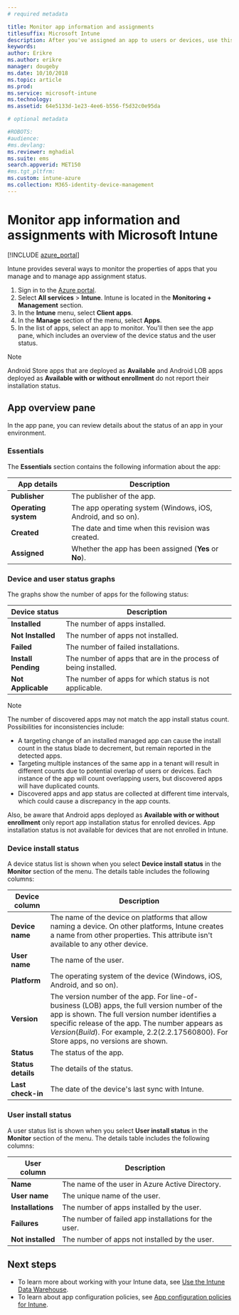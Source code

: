 ```yaml
---
# required metadata

title: Monitor app information and assignments
titlesuffix: Microsoft Intune
description: After you've assigned an app to users or devices, use this information to help you monitor the app's status.
keywords:
author: Erikre
ms.author: erikre
manager: dougeby
ms.date: 10/10/2018
ms.topic: article
ms.prod:
ms.service: microsoft-intune
ms.technology:
ms.assetid: 64e5133d-1e23-4ee6-b556-f5d32c0e95da

# optional metadata

#ROBOTS:
#audience:
#ms.devlang:
ms.reviewer: mghadial
ms.suite: ems
search.appverid: MET150
#ms.tgt_pltfrm:
ms.custom: intune-azure
ms.collection: M365-identity-device-management
---
```


# Monitor app information and assignments with Microsoft Intune

[!INCLUDE [azure_portal](./includes/azure_portal.md)]

Intune provides several ways to monitor the properties of apps that you manage and to manage app assignment status.

1. Sign in to the [Azure portal](https://portal.azure.com).
2. Select **All services** > **Intune**. Intune is located in the **Monitoring + Management** section.
3. In the **Intune** menu, select **Client apps**.
4. In the **Manage** section of the menu, select **Apps**.
5. In the list of apps, select an app to monitor. You'll then see the app pane, which includes an overview of the device status and the user status.

> [!NOTE]
> Android Store apps that are deployed as **Available** and Android LOB apps deployed as **Available with or without enrollment** do not report their installation status.

## App overview pane

In the app pane, you can review details about the status of an app in your environment.

### Essentials
The **Essentials** section contains the following information about the app:

 | **App details**            | **Description**                                                      |
|------------------------|------------------------------------------------------------------|
| **Publisher**          | The publisher of the app.                                            |
| **Operating system**   | The app operating system (Windows, iOS, Android, and so on). |
| **Created**             | The date and time when this revision was created.                         |
| **Assigned**           | Whether the app has been assigned (**Yes** or **No**).                  |

### Device and user status graphs
The graphs show the number of apps for the following status:

| **Device status**       | **Description**                                       |
|-----------------------|-------------------------------------------------------|
| **Installed**         | The number of apps installed.                         |
| **Not Installed**     | The number of apps not installed.                     |
| **Failed**            | The number of failed installations.                   |
| **Install Pending**   | The number of apps that are in the process of being installed. |
| **Not Applicable**           | The number of apps for which status is not applicable.            |

> [!NOTE]
> The number of discovered apps may not match the app install status count. Possibilities for inconsistencies include:
>    - A targeting change of an installed managed app can cause the install count in the status blade to decrement, but remain reported in the detected apps.
>    - Targeting multiple instances of the same app in a tenant will result in different counts due to potential overlap of users or devices. Each instance of the app will count overlapping users, but discovered apps will have duplicated counts.
>    - Discovered apps and app status are collected at different time intervals, which could cause a discrepancy in the app counts.
> 
> Also, be aware that Android apps deployed as **Available with or without enrollment** only report app installation status for enrolled devices. App installation status is not available for devices that are not enrolled in Intune.

### Device install status

A device status list is shown when you select **Device install status** in the **Monitor** section of the menu. The details table includes the following columns:

| **Device column**      | **Description**                                                                                                                                                                                                                                            |
|----------------------|------------------------------------------------------------------------------------------------------------------------------------------------------------------------------------------------------------------------------------------------------------|
| **Device name**      | The name of the device on platforms that allow naming a device. On other platforms, Intune creates a name from other properties. This attribute isn't available to any other device.                                                                       |
| **User name**        | The name of the user.                                                                                                                                                                                                                                      |
| **Platform**         | The operating system of the device (Windows, iOS, Android, and so on).                                                                                                                                                                                           |
| **Version**          | The version number of the app. For line-of-business (LOB) apps, the full version number of the app is shown. The full version number identifies a specific release of the app. The number appears as _Version_(_Build_). For example,  2.2(2.2.17560800). For Store apps, no versions are shown. |
| **Status**           | The status of the app.                                                                                                                                                                                                                                     |
| **Status details**   | The details of the status.                                                                                                                                                                                                                                     |
| **Last check-in**    | The date of the device's last sync with Intune.                                                                                                                                                                                                                  |


### User install status

A user status list is shown when you select **User install status** in the **Monitor** section of the menu. The details table includes the following columns:

| **User column**     | **Description**                           |
|---------------------|-------------------------------------------|
| **Name**            | The name of the user in Azure Active Directory.         |
| **User name**       | The unique name of the user.              |
| **Installations**   | The number of apps installed by the user. |
| **Failures**        | The number of failed app installations for the user.     |
| **Not installed**   | The number of apps not installed by the user. |


## Next steps

- To learn more about working with your Intune data, see [Use the Intune Data Warehouse](reports-nav-create-intune-reports.md).
- To learn about app configuration policies, see [App configuration policies for Intune](app-configuration-policies-overview.md).

